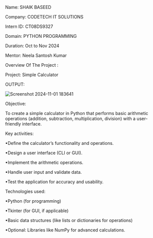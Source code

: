 Name: SHAIK BASEED 

Company: CODETECH IT SOLUTIONS 

Intern ID: CT08DS9327

Domain: PYTHON PROGRAMMING 

Duration: Oct to Nov 2024

Mentor: Neela Santosh Kumar

Overview Of The Project :

Project: Simple Calculator 

OUTPUT:

![Screenshot 2024-11-01 183641](https://github.com/user-attachments/assets/b2fd3b64-80f0-4adf-b906-3fae36cb251c)

Objective:

To create a simple calculator in Python that performs basic arithmetic operations (addition, subtraction, multiplication, division) with a user-friendly interface.

Key activities:

•Define the calculator’s functionality and operations.

•Design a user interface (CLI or GUI).

•Implement the arithmetic operations.

•Handle user input and validate data.

•Test the application for accuracy and usability.

Technologies used:

•Python (for programming)

•Tkinter (for GUI, if applicable)

•Basic data structures (like lists or dictionaries for operations)

•Optional: Libraries like NumPy for advanced calculations.
